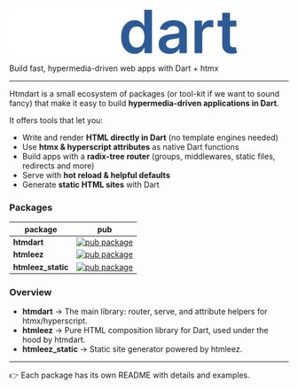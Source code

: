 ![htmdart](https://raw.githubusercontent.com/namzug16/htmdart/master/assets/htmdart.png)

Build fast, hypermedia-driven web apps with Dart + htmx

---

Htmdart is a small ecosystem of packages (or tool-kit if we want to sound fancy) that make it easy to build **hypermedia-driven applications in Dart**.  

It offers tools that let you:  

- Write and render **HTML directly in Dart** (no template engines needed)  
- Use **htmx & hyperscript attributes** as native Dart functions  
- Build apps with a **radix-tree router** (groups, middlewares, static files, redirects and more)  
- Serve with **hot reload & helpful defaults**  
- Generate **static HTML sites** with Dart  

### Packages

| package          | pub                                                                                                                                                |
| ---------------- | -------------------------------------------------------------------------------------------------------------------------------------------------- |
| **htmdart**      | [![pub package](https://img.shields.io/pub/v/htmdart.svg?label=htmdart&color=blue)](https://pub.dev/packages/htmdart)                             |
| **htmleez**      | [![pub package](https://img.shields.io/pub/v/htmleez.svg?label=htmleez&color=blue)](https://pub.dev/packages/htmleez)                             |
| **htmleez_static** | [![pub package](https://img.shields.io/pub/v/htmleez_static.svg?label=htmleez_static&color=blue)](https://pub.dev/packages/htmleez_static)       |

### Overview

- **htmdart** → The main library: router, serve, and attribute helpers for htmx/hyperscript.  
- **htmleez** → Pure HTML composition library for Dart, used under the hood by htmdart.  
- **htmleez_static** → Static site generator powered by htmleez.  

---

👉 Each package has its own README with details and examples.  
